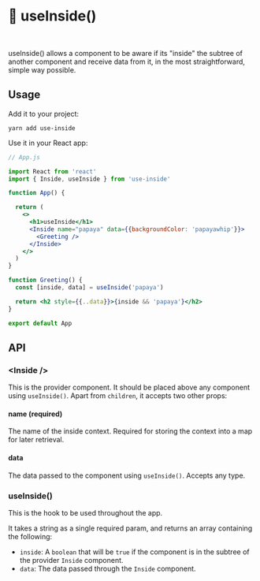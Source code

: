 # 🔬 useInside()

[<img src="https://img.shields.io/npm/v/use-inside" alt="" />](https://www.npmjs.com/package/use-inside) [<img src="https://img.shields.io/bundlephobia/minzip/use-inside" alt="" />](https://bundlephobia.com/result?p=use-inside)

useInside() allows a component to be aware if its "inside" the subtree of another component and receive data from it, in the most straightforward, simple way possible.

## Usage

Add it to your project:

```console
yarn add use-inside
```

Use it in your React app:

```jsx
// App.js

import React from 'react'
import { Inside, useInside } from 'use-inside'

function App() {

  return (
    <>
      <h1>useInside</h1>
      <Inside name="papaya" data={{backgroundColor: 'papayawhip'}}>
        <Greeting />
      </Inside>
    </>
  )
}

function Greeting() {
  const [inside, data] = useInside('papaya')

  return <h2 style={{..data}}>{inside && 'papaya'}</h2>
}

export default App
```

## API

### &lt;Inside />

This is the provider component. It should be placed above any component using `useInside()`. Apart from `children`, it accepts two other props:

#### name (required)

The name of the inside context. Required for storing the context into a map for later retrieval.

#### data

The data passed to the component using `useInside()`. Accepts any type.

### useInside()

This is the hook to be used throughout the app.

It takes a string as a single required param, and returns an array containing the following:

- `inside`: A `boolean` that will be `true` if the component is in the subtree of the provider
  `Inside` component.
- `data`: The data passed through the `Inside` component.
